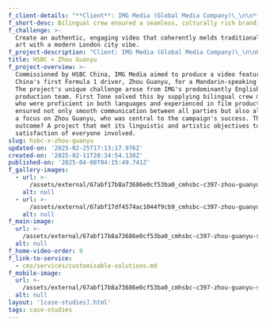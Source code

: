 ```yaml
---
f_client-details: "**Client**: IMG Media (Global Media Company)\_\n\n**Production Countries**: UK, China\_\n\n**Project Type**: Branding Video\_\n\n**Service Type**: Bilingual crew supply"
f_short-desc: Bilingual crew ensured a seamless, culturally rich branding video.
f_challenge: >-
  Create an authentic, engaging video that coherently melds traditional Chinese
  art with a modern London city vibe.
f_project-description: "Client: IMG Media (Global Media Company)\_\n\nProduction Countries: UK, China\_\n\nProject Type: Branding Video\_\n\nService Type: Bilingual crew supply\_\n\nChallenge: Create an authentic, engaging video that coherently melds traditional Chinese art with a modern London city vibe.\_\n\nProject Overview: Commissioned by HSBC China, IMG Media aimed to produce a video featuring China's first Formula 1 driver, Zhou Guanyu, for a Mandarin-speaking audience. The project's unique challenge arose from IMG's predominantly English-speaking production team. First Tone solved this by supplying bilingual crew members who were proficient in both languages and experienced in film production. This ensured not only smooth communication between all parties but also allowed for a focus on Zhou Guanyu, who was central to the campaign's success. The outcome? A project that met its linguistic and artistic objectives to the satisfaction of everyone involved."
title: HSBC × Zhou Guanyu
f_project-overview: >-
  Commissioned by HSBC China, IMG Media aimed to produce a video featuring
  China's first Formula 1 driver, Zhou Guanyu, for a Mandarin-speaking audience.
  The project's unique challenge arose from IMG's predominantly English-speaking
  production team. First Tone solved this by supplying bilingual crew members
  who were proficient in both languages and experienced in film production. This
  ensured not only smooth communication between all parties but also allowed for
  a focus on Zhou Guanyu, who was central to the campaign's success. The
  outcome? A project that met its linguistic and artistic objectives to the
  satisfaction of everyone involved.
slug: hsbc-x-zhou-guanyu
updated-on: '2025-02-25T17:13:17.976Z'
created-on: '2025-02-11T20:34:54.138Z'
published-on: '2025-04-08T04:15:49.741Z'
f_gallery-images:
  - url: >-
      /assets/external/67abf17b8a73686e0cf53ba0_cmhsbc-c397-zhou-guanyu-screengrab-1-no-video-so-has-to-be-images.avif
    alt: null
  - url: >-
      /assets/external/67abf17df4574ac1044f9cb9_cmhsbc-c397-zhou-guanyu-screengrab-2-no-video-so-has-to-be-images.avif
    alt: null
f_main-image:
  url: >-
    /assets/external/67abf17b8a73686e0cf53ba0_cmhsbc-c397-zhou-guanyu-screengrab-1-no-video-so-has-to-be-images.avif
  alt: null
f_home-video-order: 9
f_link-to-service:
  - cms/services/customisable-solutions.md
f_mobile-image:
  url: >-
    /assets/external/67abf17b8a73686e0cf53ba0_cmhsbc-c397-zhou-guanyu-screengrab-1-no-video-so-has-to-be-images.avif
  alt: null
layout: '[case-studies].html'
tags: case-studies
---
```



